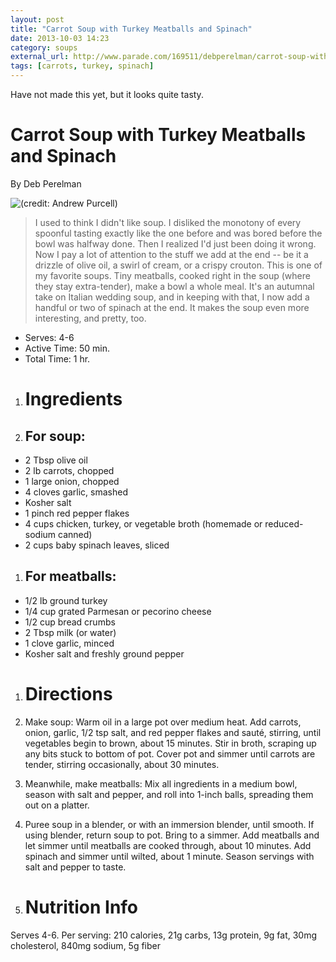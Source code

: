 ```yaml
---
layout: post
title: "Carrot Soup with Turkey Meatballs and Spinach"
date: 2013-10-03 14:23
category: soups
external_url: http://www.parade.com/169511/debperelman/carrot-soup-with-turkey-meatballs-and-spinach/
tags: [carrots, turkey, spinach]
---
```

Have not made this yet, but it looks quite tasty.


Carrot Soup with Turkey Meatballs and Spinach
=============================================

By Deb Perelman

![(credit: Andrew Purcell)](/images/carrot-soup-turkey-meatballs-spinach-ftr.jpg "(credit: Andrew Purcell)")

> I used to think I didn't like soup. I disliked the monotony of every
spoonful tasting exactly like the one before and was bored before the
bowl was halfway done. Then I realized I'd just been doing it wrong. Now
I pay a lot of attention to the stuff we add at the end -- be it a drizzle
of olive oil, a swirl of cream, or a crispy crouton. This is one of my
favorite soups. Tiny meat­balls, cooked right in the soup (where they
stay extra-tender), make a bowl a whole meal. It's an autumnal take on
Italian wedding soup, and in keeping with that, I now add a handful or
two of spinach at the end. It makes the soup even more interesting, and
pretty, too.

- Serves: 4-6
- Active Time: 50 min.
- Total Time: 1 hr.

1. # Ingredients

1. ## For soup:

-   2 Tbsp olive oil
-   2 lb carrots, chopped
-   1 large onion, chopped
-   4 cloves garlic, smashed
-   Kosher salt
-   1 pinch red pepper flakes
-   4 cups chicken, turkey, or vegetable broth (homemade or
    reduced-sodium canned)
-   2 cups baby spinach leaves, sliced

1. ## For meatballs:

-   1/2 lb ground turkey
-   1/4 cup grated ­Parmesan or pecorino cheese
-   1/2 cup bread crumbs
-   2 Tbsp milk (or water)
-   1 clove garlic, minced
-   Kosher salt and freshly ground pepper

1. # Directions

1.  Make soup: Warm oil in a large pot over medium heat. Add carrots,
    onion, garlic, 1/2 tsp salt, and red pepper flakes and saut&eacute;,
    stirring, until vegetables begin to brown, about 15 minutes. Stir in
    broth, scraping up any bits stuck to bottom of pot. Cover pot and
    simmer until carrots are tender, stirring occasionally, about 30
    minutes.

2.  Meanwhile, make meatballs: Mix all ingredients in a medium bowl,
    season with salt and pepper, and roll into 1-inch balls, spreading
    them out on a platter. 

3.  Puree soup in a blender, or with an
    immersion blender, until smooth. If using blender, return soup to
    pot. Bring to a simmer. Add meatballs and let simmer until meatballs
    are cooked through, about 10 minutes. Add spinach and simmer until
    wilted, about 1 minute. Season servings with salt and pepper to
    taste.

1. # Nutrition Info

Serves 4-6. Per serving: 210 calories, 21g carbs, 13g protein, 9g fat,
30mg cholesterol, 840mg sodium, 5g fiber
